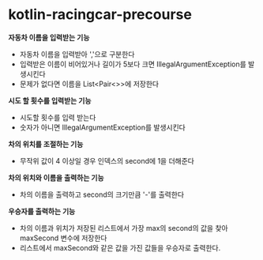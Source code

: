 # kotlin-racingcar-precourse

**자동차 이름을 입력받는 기능**
 - 자동차 이름을 입력받아 ','으로 구분한다
 - 입력받은 이름이 비어있거나 길이가 5보다 크면 IllegalArgumentException를 발생시킨다
 - 문제가 없다면 이름을 List<Pair<>>에 저장한다

**시도 할 횟수를 입력받는 기능**
 - 시도할 횟수를 입력 받는다
 - 숫자가 아니면 IllegalArgumentException를 발생시킨다

**차의 위치를 조절하는 기능**
 - 무작위 값이 4 이상일 경우 인덱스의 second에  1을 더해준다

**차의 위치와 이름을 출력하는 기능**
 - 차의 이름을 출력하고 second의 크기만큼 '-'를 출력한다

**우승자를 출력하는 기능**
 - 차의 이름과 위치가 저장된 리스트에서 가장 max의 second의 값을 찾아 maxSecond 변수에 저장한다
 - 리스트에서 maxSecond와 같은 값을 가진 값들을 우승자로 출력한다.
